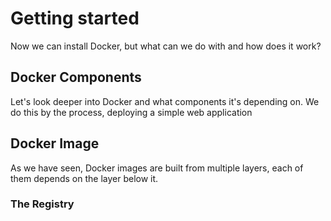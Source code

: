 # Getting started
Now we can install Docker, but what can we do with and how does it work?

## Docker Components
Let's look deeper into Docker and what components it's depending on.
We do this by the process, deploying a simple web application

## Docker Image
As we have seen, Docker images are built from multiple layers, each of them depends on the layer below it.


### The Registry

<!--stackedit_data:
eyJoaXN0b3J5IjpbMTU2NjcyMDU3MywtMjM3NzgyNjcxLC01Mj
gwMDAxMzNdfQ==
-->